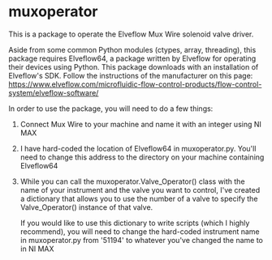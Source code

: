 # muxoperator
This is a package to operate the Elveflow Mux Wire solenoid valve driver. 

Aside from some common Python modules (ctypes, array, threading), this package requires Elveflow64, a package written by Elveflow 
for operating their devices using Python. This package downloads with an installation of Elveflow's SDK. Follow the instructions of 
the manufacturer on this page: https://www.elveflow.com/microfluidic-flow-control-products/flow-control-system/elveflow-software/

In order to use the package, you will need to do a few things:
  1) Connect Mux Wire to your machine and name it with an integer using NI MAX
  
  2) I have hard-coded the location of Elveflow64 in muxoperator.py. You'll need to change
     this address to the directory on your machine containing Elveflow64
     
  3) While you can call the muxoperator.Valve_Operator() class with the name of your instrument
     and the valve you want to control, I've created a dictionary that allows you to use the 
     number of a valve to specify the Valve_Operator() instance of that valve. 
     
     If you would like to use this dictionary to write scripts (which I highly recommend), 
     you will need to change the hard-coded instrument name in muxoperator.py from '51194'
     to whatever you've changed the name to in NI MAX

